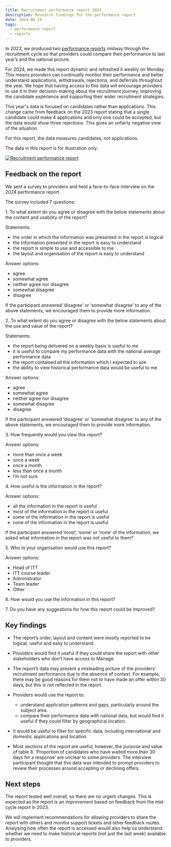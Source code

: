 ```yaml
---
title: Recruitment performance report 2024
description: Research findings for the performance report
date: 2024-06-24
tags:
  - performance report
  - reports
---
```


In 2023, we produced two [performance reports](/manage-teacher-training-applications/provider-recruitment-performance/) midway through the recruitment cycle so that providers could compare their performance to last year’s and the national picture.

For 2024, we made this report dynamic and refreshed it weekly on Monday. This means providers can continually monitor their performance and better understand applications, withdrawals, rejections, and deferrals throughout the year. We hope that having access to this data will encourage providers to use it in their decision-making about the recruitment journey, improving the candidate experience and supporting their wider recruitment strategies.

This year's data is focused on candidates rather than applications. This change came from feedback on the 2023 report stating that a single candidate could make 4 applications and only one could be accepted, but the data would show three rejections. This gives an unfairly negative view of the situation.

For this report, the data measures candidates, not applications.

The data in this report is for illustration only.

[![Recruitment performance report](recruitment-performance-report.png "Recruitment performance report (Select image to view larger version)")](recruitment-performance-report.png)

## Feedback on the report

We sent a survey to providers and held a face-to-face interview on the 2024 performance report.

The survey included 7 questions:

1\. To what extent do you agree or disagree with the below statements about the content and usability of the report?

Statements:

- the order in which the information was presented in the report is logical
- the information presented in the report is easy to understand
- the report is simple to use and accessible to me
- the layout and organisation of the report is easy to understand

Answer options:

- agree
- somewhat agree
- neither agree nor disagree
- somewhat disagree
- disagree

If the participant answered ‘disagree’ or ‘somewhat disagree’ to any of the above statements, we encouraged them to provide more information.

2\. To what extent do you agree or disagree with the below statements about the use and value of the report?

Statements:

- the report being delivered on a weekly basis is useful to me
- it is useful to compare my performance data with the national average performance data
- the report contained all the information which I expected to see
- the ability to view historical performance data would be useful to me

Answer options:

- agree
- somewhat agree
- neither agree nor disagree
- somewhat disagree
- disagree

If the participant answered ‘disagree’ or ‘somewhat disagree’ to any of the above statements, we encouraged them to provide more information.

3\. How frequently would you view this report?

Answer options:

- more than once a week
- once a week
- once a month
- less than once a month
- I’m not sure

4\. How useful is the information in the report?

Answer options:

- all the information in the report is useful
- most of the information in the report is useful
- some of the information in the report is useful
- none of the information in the report is useful

If the participant answered ‘most’, ‘some’ or ‘none’ of the information, we asked what information in the report was not useful to them?

5\. Who in your organisation would use this report?

Answer options:

- Head of ITT
- ITT course leader
- Administrator
- Team leader
- Other

6\. How would you use the information in this report?

7\. Do you have any suggestions for how this report could be improved?

## Key findings

- The report’s order, layout and content were mostly reported to be logical, useful and easy to understand.

- Providers would find it useful if they could share the report with other stakeholders who don’t have access to Manage.

- The report’s data may present a misleading picture of the providers' recruitment performance due to the absence of context. For example, there may be good reasons for them not to have made an offer within 30 days, but this is not reflected in the report.

- Providers would use the report to:
  - understand application patterns and gaps, particularly around the subject area.
  - compare their performance data with national data, but would find it useful if they could filter by geographical location.

- It would be useful to filter for specific data, including international and domestic applications and location.

- Most sections of the report are useful; however, the purpose and value of table 8. ‘Proportion of candidates who have waited more than 30 days for a response’ are unclear to some providers. The interview participant thought that this data was intended to prompt providers to review their processes around accepting or declining offers.

## Next steps

The report tested well overall, so there are no urgent changes. This is expected as the report is an improvement based on feedback from the mid-cycle report in 2023.

We will implement recommendations for allowing providers to share the report with others and monitor support tickets and other feedback routes. Analysing how often the report is accessed would also help us understand whether we need to make historical reports (not just the last week) available to providers.
